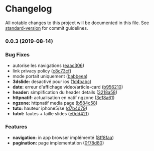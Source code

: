 # Changelog

All notable changes to this project will be documented in this file. See [standard-version](https://github.com/conventional-changelog/standard-version) for commit guidelines.

### 0.0.3 (2019-08-14)


### Bug Fixes

* autorise les navigations ([eaac306](https://github.com/hugoblanc/Bifrost/commit/eaac306))
* link privacy policy ([c8c73cf](https://github.com/hugoblanc/Bifrost/commit/c8c73cf))
* mode portait uniquement ([babbeea](https://github.com/hugoblanc/Bifrost/commit/babbeea))
* **3dslide:** desactivé pour ios ([1d4babc](https://github.com/hugoblanc/Bifrost/commit/1d4babc))
* **date:** erreur d'affichage video/article-card ([b956210](https://github.com/hugoblanc/Bifrost/commit/b956210))
* **header:** simplification du header details ([3218a58](https://github.com/hugoblanc/Bifrost/commit/3218a58))
* **httpnatif:** actualisation en natif ngzone ([3e18a61](https://github.com/hugoblanc/Bifrost/commit/3e18a61))
* **ngzone:** httpnatif media page ([b584c58](https://github.com/hugoblanc/Bifrost/commit/b584c58))
* **tuto:** hauteur iphone5/se ([d7b4d79](https://github.com/hugoblanc/Bifrost/commit/d7b4d79))
* **tutot:** fautes + taille slides ([e0dd42f](https://github.com/hugoblanc/Bifrost/commit/e0dd42f))


### Features

* **navigation:** in app browser implémenté ([8ff8faa](https://github.com/hugoblanc/Bifrost/commit/8ff8faa))
* **pagination:** page implementation ([0f78d80](https://github.com/hugoblanc/Bifrost/commit/0f78d80))

